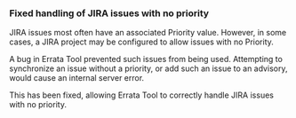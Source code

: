 ### Fixed handling of JIRA issues with no priority

JIRA issues most often have an associated Priority value.  However, in
some cases, a JIRA project may be configured to allow issues with no
Priority.

A bug in Errata Tool prevented such issues from being used.
Attempting to synchronize an issue without a priority, or add such an
issue to an advisory, would cause an internal server error.

This has been fixed, allowing Errata Tool to correctly handle JIRA
issues with no priority.
